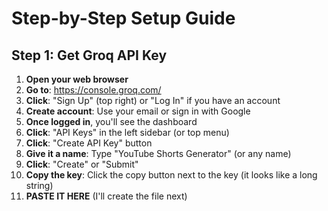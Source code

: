 # Step-by-Step Setup Guide

## Step 1: Get Groq API Key

1. **Open your web browser**
2. **Go to**: https://console.groq.com/
3. **Click**: "Sign Up" (top right) or "Log In" if you have an account
4. **Create account**: Use your email or sign in with Google
5. **Once logged in**, you'll see the dashboard
6. **Click**: "API Keys" in the left sidebar (or top menu)
7. **Click**: "Create API Key" button
8. **Give it a name**: Type "YouTube Shorts Generator" (or any name)
9. **Click**: "Create" or "Submit"
10. **Copy the key**: Click the copy button next to the key (it looks like a long string)
11. **PASTE IT HERE** (I'll create the file next)

